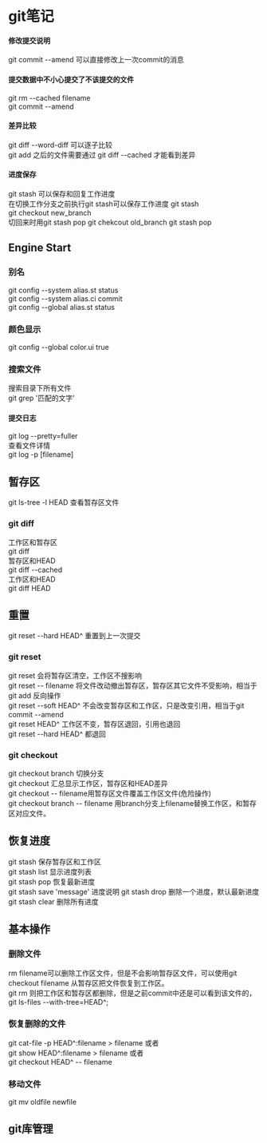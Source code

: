 # git笔记
#### 修改提交说明
git commit --amend 可以直接修改上一次commit的消息
#### 提交数据中不小心提交了不该提交的文件
git rm --cached filename  
git commit --amend
#### 差异比较
git diff --word-diff 可以逐子比较  
git add 之后的文件需要通过 git diff --cached 才能看到差异
#### 进度保存
git stash 可以保存和回复工作进度  
在切换工作分支之前执行git stash可以保存工作进度
git stash  
git checkout new_branch  
切回来时用git stash pop
git chekcout old_branch
git stash pop  

## Engine Start
### 别名 
git config --system alias.st status  
git config --system alias.ci commit  
git config --global alias.st status   
### 颜色显示
git config --global color.ui true
### 搜索文件
搜索目录下所有文件  
git grep '匹配的文字'  
#### 提交日志
git log --pretty=fuller   
查看文件详情   
git log -p [filename]   

## 暂存区
git ls-tree -l HEAD 查看暂存区文件  

### git diff
工作区和暂存区  
git diff   
暂存区和HEAD  
git diff --cached  
工作区和HEAD  
git diff HEAD  
## 重置
git reset --hard HEAD^ 重置到上一次提交
### git reset
git reset 会将暂存区清空，工作区不搜影响  
git reset -- filename 将文件改动撤出暂存区，暂存区其它文件不受影响，相当于git add 反向操作  
git reset --soft HEAD^ 不会改变暂存区和工作区，只是改变引用，相当于git commit --amend  
git reset HEAD^  工作区不变，暂存区退回，引用也退回  
git reset --hard HEAD^ 都退回  
### git checkout
git checkout branch 切换分支  
git checkout 汇总显示工作区，暂存区和HEAD差异  
git checkout -- filename用暂存区文件覆盖工作区文件(危险操作)  
git checkout branch -- filename 用branch分支上filename替换工作区，和暂存区对应文件。  
## 恢复进度
git stash 保存暂存区和工作区  
git stash list 显示进度列表  
git stash pop 恢复最新进度  
git stash save 'message' 进度说明
git stash drop 删除一个进度，默认最新进度
git stash clear 删除所有进度  
## 基本操作
### 删除文件
rm filename可以删除工作区文件，但是不会影响暂存区文件，可以使用git checkout filename 从暂存区把文件恢复到工作区。  
git rm 则把工作区和暂存区都删除，但是之前commit中还是可以看到该文件的，git ls-files --with-tree=HEAD^;
### 恢复删除的文件
git cat-file -p HEAD^:filename > filename 或者   
git show HEAD^:filename > filename 或者   
git checkout HEAD^ -- filename   
### 移动文件
git mv oldfile newfile

## git库管理




